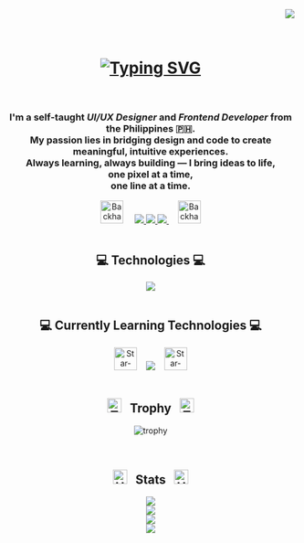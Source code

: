 <div align='right'>
  
  ![](https://komarev.com/ghpvc/?username=rutherx44&base=100&color=84cc16&style=for-the-badge&abbreviated=true&label=PROFILE+VIEWS)
</div>

<br/>

<h1 align="center">
  <a href="https://git.io/typing-svg">
  <img src="https://readme-typing-svg.demolab.com?font=Montserrat&weight=700&size=40&duration=3500&pause=500&color=84CC16&center=true&vCenter=true&width=1200&lines=Hi+there!%F0%9F%91%8B+I'm+Ruther+Dio;I'm+a+UI+%2F+UX+Designer+and+Frontend+Developer;Nice+to+meet+you+%F0%9F%98%84" alt="Typing SVG" />
  </a>
</h1>

<br/>

<!-- <div align="center">
 
 🔭 I’m currently working on **a marketplace**
 
 🌱 I’m currently learning **Docker, Supabase, AWS**

💬 Ask me about **Node.js, React, Firebase... or anything [here](https://github.com/salesp07/salesp07/issues)**

⚡ Fun fact **Game of Thrones Night's Watch cloaks are made from Ikea rugs**

</div> -->

<div align="center">
  <h3>
    I'm a self-taught <i><strong>UI/UX Designer</strong></i> and <i><strong>Frontend Developer</strong></i> from the Philippines 🇵🇭. <br/>
    My passion lies in bridging design and code to create meaningful, intuitive experiences. <br/>
    Always learning, always building — I bring ideas to life, <br/> 
    one pixel at a time, <br/>
    one line at a time.
  </h3>
  <div align="center" gap='10px'>
    <img src="https://raw.githubusercontent.com/Tarikul-Islam-Anik/Animated-Fluent-Emojis/master/Emojis/Hand%20gestures/Backhand%20Index%20Pointing%20Right%20Medium%20Skin%20Tone.png" alt="Backhand Index Pointing Right Medium Skin Tone" width="40" height="40" /> &nbsp; &nbsp;
    <a href="mailto:ruther.diox04@gmail.com target="_blank">
      <img src="https://img.shields.io/badge/Gmail-f43f5e?style=for-the-badge&logo=gmail&logoColor=white" />
    </a>
    <a href="www.linkedin.com/in/ruther-dio-b3058b248" target="_blank">
      <img src="https://img.shields.io/badge/LinkedIn-3b82f6?style=for-the-badge&logo=linkedin&logoColor=#06b6d4" target="_blank" />
    </a>
    <a href="https://ruther-portfolio.vercel.app/" target="_blank">
       <img src="https://img.shields.io/badge/Portfolio-84cc16?style=for-the-badge&logo=todoist&logoColor=white" target="_blank" />
    </a> &nbsp; &nbsp;
    <img src="https://raw.githubusercontent.com/Tarikul-Islam-Anik/Animated-Fluent-Emojis/master/Emojis/Hand%20gestures/Backhand%20Index%20Pointing%20Left%20Medium%20Skin%20Tone.png" alt="Backhand Index Pointing Left Medium Skin Tone" width="40" height="40" />
  </div>
</div>

<br/>
 
<h2 align="center">💻 Technologies 💻</h2>
<div align="center">
  <img src="https://go-skill-icons.vercel.app/api/icons?i=vscode,github,git,html,css,javascript,react,nextjs,nodejs,mongodb,tailwind,bootstrap,mui,bulma,chartjs,daisyui,shadcn,vercel,render,figma,ai,ps&perline=4&titles=true" />
</div>

<br/>
 
<h2 align="center">💻 Currently Learning Technologies 💻</h2>
<div align="center">
  <img src="https://raw.githubusercontent.com/Tarikul-Islam-Anik/Animated-Fluent-Emojis/master/Emojis/Smilies/Star-Struck.png" alt="Star-Struck" width="40" height="40" />&nbsp; &nbsp;
  <img src="https://skillicons.dev/icons?i=ruby,rails,postgres" />&nbsp; &nbsp;
  <img src="https://raw.githubusercontent.com/Tarikul-Islam-Anik/Animated-Fluent-Emojis/master/Emojis/Smilies/Star-Struck.png" alt="Star-Struck" width="40" height="40" />
  
</div>

<br/>

<h2 align="center">
  <img src="https://raw.githubusercontent.com/Tarikul-Islam-Anik/Animated-Fluent-Emojis/master/Emojis/Activities/Trophy.png" alt="Trophy" width="25" height="25" /> &nbsp;
  Trophy &nbsp;
  <img src="https://raw.githubusercontent.com/Tarikul-Islam-Anik/Animated-Fluent-Emojis/master/Emojis/Activities/Trophy.png" alt="Trophy" width="25" height="25" />
</h2>
<div align=center>
  
  ![trophy](https://github-profile-trophy.vercel.app/?username=rutherx44&theme=dracula&margin-w=10&no-bg=true&no-frame=true)
</div>

<br/>

<!-- <div align="center">
  <h2>🐍 My Contributions 🐍</h2>
  <img alt="snake eating my contributions" src="https://raw.githubusercontent.com/salesp07/salesp07/output/github-contribution-grid-snake.svg" />
</div> -->

<h2 align="center">
  <img src="https://raw.githubusercontent.com/Tarikul-Islam-Anik/Animated-Fluent-Emojis/master/Emojis/Travel%20and%20places/High%20Voltage.png" alt="High Voltage" width="25" height="25" /> &nbsp;
  Stats &nbsp;
  <img src="https://raw.githubusercontent.com/Tarikul-Islam-Anik/Animated-Fluent-Emojis/master/Emojis/Travel%20and%20places/High%20Voltage.png" alt="High Voltage" width="25" height="25" />
</h2>
<div align=center>
    
  ![](https://github-readme-stats.vercel.app/api?username=rutherx44&theme=merko&hide_border=true&include_all_commits=true&count_private=true&show_icons=true)<br/>
  ![](https://nirzak-streak-stats.vercel.app/?user=rutherx44&theme=merko&hide_border=true)<br/>
  ![](https://github-readme-stats.vercel.app/api/top-langs/?username=rutherx44&theme=merko&hide_border=true&include_all_commits=true&count_private=true&layout=compact)<br/>
  ![](https://github-contributor-stats.vercel.app/api?username=rutherx44&limit=5&theme=merko&combine_all_yearly_contributions=true&hide_border=true)
</div>

